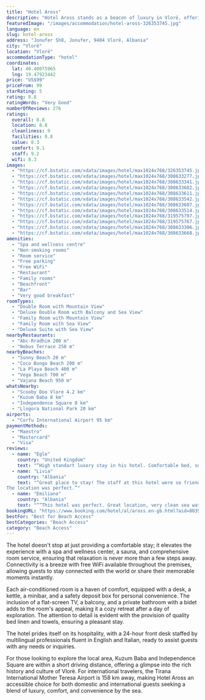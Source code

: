 ```yaml
---
title: "Hotel Aross"
description: "Hotel Aross stands as a beacon of luxury in Vlorë, offering guests an unparalleled 5-star beachfront experience."
featuredImage: "/images/accommodation/hotel-aross-326353745.jpg"
language: en
slug: hotel-aross
address: "Jonufer Sh8, Jonufer, 9404 Vlorë, Albania"
city: "Vlorë"
location: "Vlorë"
accommodationType: "hotel"
coordinates:
  lat: 40.40075965
  lng: 19.47923442
price: "US$99"
priceFrom: 99
starRating: 5
rating: 8.8
ratingWords: "Very Good"
numberOfReviews: 276
ratings:
  overall: 8.8
  location: 8.8
  cleanliness: 9
  facilities: 8.8
  value: 8.3
  comfort: 9.1
  staff: 9.2
  wifi: 8.3
images:
  - "https://cf.bstatic.com/xdata/images/hotel/max1024x768/326353745.jpg?k=27228e749dc572ecc44bdb4f6a5f091f9e74a774a86a1a72a0370cc2b4f5a93f&o=&hp=1"
  - "https://cf.bstatic.com/xdata/images/hotel/max1024x768/308633277.jpg?k=eb94b5dc51d20dd7bb63339d1f6a8998bcb76d8d47dbfe7e670570689627d28d&o=&hp=1"
  - "https://cf.bstatic.com/xdata/images/hotel/max1024x768/308633341.jpg?k=9713617f40a7b1046bc2705d91e4198fdb13e30922c4f64826f4f152312ee7ee&o=&hp=1"
  - "https://cf.bstatic.com/xdata/images/hotel/max1024x768/308633682.jpg?k=2b42cef3f4fdfbdc6f89d2b77901de8599a79689fc5a4eb886901c15153d93f9&o=&hp=1"
  - "https://cf.bstatic.com/xdata/images/hotel/max1024x768/308633611.jpg?k=70d4ed2607b54cbc63d4198302e1bac0d328f18e152c936b0ed425bac2163300&o=&hp=1"
  - "https://cf.bstatic.com/xdata/images/hotel/max1024x768/308633542.jpg?k=fc7bb3f5c2c651b7919bd6d94b8422cea5aa54fe52e722c1e22788005fe8888c&o=&hp=1"
  - "https://cf.bstatic.com/xdata/images/hotel/max1024x768/308633607.jpg?k=d445840d9317ba0b96f19bdee1467b6b7c854ab72e52ac149bdb43a71c64d929&o=&hp=1"
  - "https://cf.bstatic.com/xdata/images/hotel/max1024x768/308633514.jpg?k=f17270a71d475ffcbcefb24914f4229ee5d8e56663b55ce45f6ad7b09c217734&o=&hp=1"
  - "https://cf.bstatic.com/xdata/images/hotel/max1024x768/319575797.jpg?k=a8c7b3af58d885fe66e4aa8068f2adffbd07ccb88039fe99bd3e4aa257228ecb&o=&hp=1"
  - "https://cf.bstatic.com/xdata/images/hotel/max1024x768/319575767.jpg?k=86ec2dcb08d6ad4b4dbc82859a49cf885c7f91465e2b4d0713f8796d996efbb4&o=&hp=1"
  - "https://cf.bstatic.com/xdata/images/hotel/max1024x768/308633306.jpg?k=51f618c58c93142dbddf005d9b15f40184e9069da6eb0dbdc5342fdcabaee420&o=&hp=1"
  - "https://cf.bstatic.com/xdata/images/hotel/max1024x768/308633668.jpg?k=cdd3dd25f46bbb4ce6b47f346c61d25d6207d82d409e3d7386d38e462dbb2c08&o=&hp=1"
amenities:
  - "Spa and wellness centre"
  - "Non-smoking rooms"
  - "Room service"
  - "Free parking"
  - "Free WiFi"
  - "Restaurant"
  - "Family rooms"
  - "Beachfront"
  - "Bar"
  - "Very good breakfast"
roomTypes:
  - "Double Room with Mountain View"
  - "Deluxe Double Room with Balcony and Sea View"
  - "Family Room with Mountain View"
  - "Family Room with Sea View"
  - "Deluxe Suite with Sea View"
nearbyRestaurants:
  - "Abc-Rradhim 200 m"
  - "Nobus Terrace 250 m"
nearbyBeaches:
  - "Sunny Beach 20 m"
  - "Coco Bongo Beach 200 m"
  - "La Playa Beach 400 m"
  - "Vega Beach 700 m"
  - "Vajana Beach 950 m"
whatsNearby:
  - "Scooby Doo Vlore 4.2 km"
  - "Kuzum Baba 8 km"
  - "Independence Square 8 km"
  - "Llogora National Park 20 km"
airports:
  - "Corfu International Airport 95 km"
paymentMethods:
  - "Maestro"
  - "Mastercard"
  - "Visa"
reviews:
  - name: "Egle"
    country: "United Kingdom"
    text: "“High standart luxory stay in his hotel. Comfortable bed, superb views from the room, modern and luxury room, high tech facilities. Great staff, helpful and attentive. Tasty breakfast (one of the best in Albania) and we also tried pizza for lunch...”"
  - name: "Livia"
    country: "Albania"
    text: "“Great place to stay! The staff at this hotel were so friendly and helpful. They made our stay so enjoyable and comfortable. The rooms were spacious, clean and well-maintained. The beds were very comfortable.
The location was perfect.”"
  - name: "Emiliano"
    country: "Albania"
    text: "““This hotel was perfect. Great location, very clean sea water, friendly staff, car parking and lovely breakfast and dining facilities.””"
bookingURL: "https://www.booking.com/hotel/al/aross.en-gb.html?aid=8035640"
bestFor: "Best for Beach Access"
bestCategories: "Beach Access"
category: "Beach Access"
---
```


The hotel doesn't stop at just providing a comfortable stay; it elevates the experience with a spa and wellness center, a sauna, and comprehensive room service, ensuring that relaxation is never more than a few steps away. Connectivity is a breeze with free WiFi available throughout the premises, allowing guests to stay connected with the world or share their memorable moments instantly.

Each air-conditioned room is a haven of comfort, equipped with a desk, a kettle, a minibar, and a safety deposit box for personal convenience. The inclusion of a flat-screen TV, a balcony, and a private bathroom with a bidet adds to the room's appeal, making it a cozy retreat after a day of exploration. The attention to detail is evident with the provision of quality bed linen and towels, ensuring a pleasant stay.

The hotel prides itself on its hospitality, with a 24-hour front desk staffed by multilingual professionals fluent in English and Italian, ready to assist guests with any needs or inquiries. 

For those looking to explore the local area, Kuzum Baba and Independence Square are within a short driving distance, offering a glimpse into the rich history and culture of Vlorë. For international travelers, the Tirana International Mother Teresa Airport is 158 km away, making Hotel Aross an accessible choice for both domestic and international guests seeking a blend of luxury, comfort, and convenience by the sea.